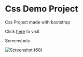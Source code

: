 # Css Demo Project
Css Project made with bootstrap

Click [here](https://parteeksana.github.io/css-demo-project/) to visit.

Screenshots

![Screenshot (60)](https://user-images.githubusercontent.com/83344374/123845876-5609b100-d932-11eb-8ecb-34002bf45568.png)



